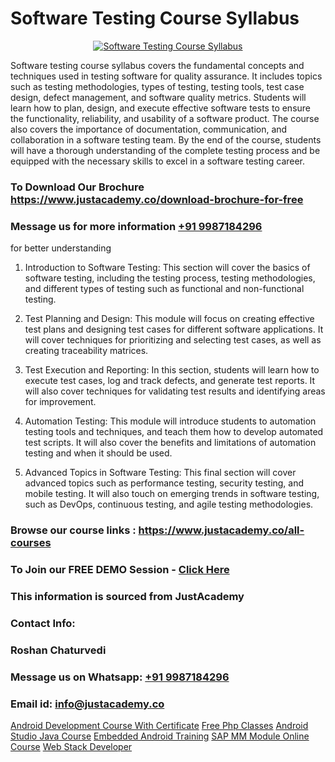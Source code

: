 # Software Testing Course Syllabus

<p align="center">
  <a href="https://justacademy.co/program-detail/software-testing">
    <img src="https://justacademy.co/storage2/program_images/1704700438.webp" alt="Software Testing Course Syllabus">
  </a>
</p>


Software testing course syllabus covers the fundamental concepts and techniques used in testing software for quality assurance. It includes topics such as testing methodologies, types of testing, testing tools, test case design, defect management, and software quality metrics. Students will learn how to plan, design, and execute effective software tests to ensure the functionality, reliability, and usability of a software product. The course also covers the importance of documentation, communication, and collaboration in a software testing team. By the end of the course, students will have a thorough understanding of the complete testing process and be equipped with the necessary skills to excel in a software testing career.
### To Download Our Brochure https://www.justacademy.co/download-brochure-for-free
### Message us for more information [+91 9987184296](https://api.whatsapp.com/send?phone=919987184296)
for better understanding

1) Introduction to Software Testing: This section will cover the basics of software testing, including the testing process, testing methodologies, and different types of testing such as functional and non-functional testing.

2) Test Planning and Design: This module will focus on creating effective test plans and designing test cases for different software applications. It will cover techniques for prioritizing and selecting test cases, as well as creating traceability matrices.

3) Test Execution and Reporting: In this section, students will learn how to execute test cases, log and track defects, and generate test reports. It will also cover techniques for validating test results and identifying areas for improvement.

4) Automation Testing: This module will introduce students to automation testing tools and techniques, and teach them how to develop automated test scripts. It will also cover the benefits and limitations of automation testing and when it should be used.

5) Advanced Topics in Software Testing: This final section will cover advanced topics such as performance testing, security testing, and mobile testing. It will also touch on emerging trends in software testing, such as DevOps, continuous testing, and agile testing methodologies.

### Browse our course links : https://www.justacademy.co/all-courses 
### To Join our FREE DEMO Session - [Click Here](https://www.justacademy.co/register-for-course-demo)


### This information is sourced from JustAcademy
### Contact Info:
### Roshan Chaturvedi
### Message us on Whatsapp: [+91 9987184296](https://api.whatsapp.com/send?phone=919987184296)
### Email id: [info@justacademy.co](mailto:info@justacademy.co)
                    
[Android Development Course With Certificate](https://www.linkedin.com/pulse/android-development-course-certificate-justacademy-bay-area-rzqif/)
[Free Php Classes](https://www.linkedin.com/pulse/free-php-classes-justacademy-hyderabad-eqmoc?trackingId=gbskYLmIf3NZvIXNE9Mzlw%3D%3D&lipi=urn%3Ali%3Apage%3Ad_flagship3_company_admin%3BIabnSlYPS7K8e0EtwSHvsQ%3D%3D)
[Android Studio Java Course](https://medium.com/@kumarishimmi99/android-studio-java-course-e04d0b569ba6)
[Embedded Android Training](https://medium.com/@kumarishimmi99/embedded-android-training-4dedc5114e84)
[SAP MM Module Online Course](https://justacademyin.github.io/Articles/SAP-MM-Module-Online-Course)
[Web Stack Developer](https://justacademyin.github.io/Articles/Web-Stack-Developer)
